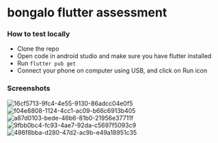 # bongalo flutter assessment

### How to test locally
- Clone the repo
- Open code in android studio and make sure you have flutter installed
- Run `flutter pub get`
- Connect your phone on computer using USB, and click on Run icon

### Screenshots
![16cf5713-9fc4-4e55-9130-86adcc04e0f5](https://user-images.githubusercontent.com/51375428/159169808-00fe667b-c7d6-441a-8018-1c5950eed972.jpg)
![f04e8808-1124-4cc1-ac09-b66c6913b405](https://user-images.githubusercontent.com/51375428/159169815-fa46668e-4dae-4121-932f-c82f8c4036b7.jpg)
![a87d0103-bede-46b6-81b0-21956e37711f](https://user-images.githubusercontent.com/51375428/159169821-1a94294d-9a67-4ef5-ac5e-163c77c5dd99.jpg)
![9fbb0bc4-fc93-4ae7-92da-c5697f5093c9](https://user-images.githubusercontent.com/51375428/159169827-880029b4-208a-40f2-96d2-66845ee0b5ba.jpg)
![486f8bba-d280-47d2-ac9b-e49a18951c35](https://user-images.githubusercontent.com/51375428/159169833-a63bacfe-2e26-4ab2-8f10-76e1fbf14853.jpg)
